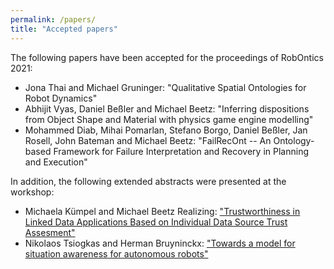 ```yaml
---
permalink: /papers/
title: "Accepted papers"
---
```


The following papers have been accepted for the proceedings of RobOntics 2021:

* Jona Thai and Michael Gruninger: "Qualitative Spatial Ontologies for Robot Dynamics"
* Abhijit Vyas, Daniel Beßler and Michael Beetz: "Inferring dispositions from Object Shape and Material with physics game engine modelling"
* Mohammed Diab, Mihai Pomarlan, Stefano Borgo, Daniel Beßler, Jan Rosell, John Bateman and Michael Beetz: "FailRecOnt -- An Ontology-based Framework for Failure Interpretation and Recovery in Planning and Execution"

In addition, the following extended abstracts were presented at the workshop:

* Michaela Kümpel and Michael Beetz	Realizing: ["Trustworthiness in Linked Data Applications Based on Individual Data Source Trust Assesment"](https://github.com/robontics2021/robontics2021.github.io/raw/master/assets/TrustingLinkedDataExtendedAbstract.pdf)
* Nikolaos Tsiogkas and Herman Bruyninckx: ["Towards a model for situation awareness for autonomous robots"](https://github.com/robontics2021/robontics2021.github.io/raw/master/assets/tsiogkas_ex_ab.pdf)
